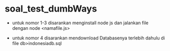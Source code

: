 # soal_test_dumbWays

* untuk nomor 1-3 disarankan menginstall node js dan jalankan file dengan node <namafile.js>

* untuk nomor 4 disarankan mendownload Databasenya terlebih dahulu di file db>indonesiadb.sql

